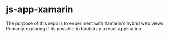 # js-app-xamarin
The purpose of this repo is to experiment with Xamarin's hybrid web views. Primarily exploring if its possible to bootstrap a react application.
